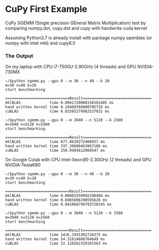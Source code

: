 # CuPy First Example

CuPy SGEMM (Single precision GEneral Matrix Multiplication) test by comparing numpy.dot, cupy.dot and cupy with handwrite cuda kernel

Assuming Python3.7 is already install with package numpy openblas (or numpy with intel mkl) and cupy6.0

### The Output

On my laptop with CPU i7-7500U-2.90GHz (4 threads) and GPU NVIDIA-730MX

```
~/$python sgemm.py --gpu 0 --m 30 --n 40 --k 20
m=30 n=40 k=20
start benchmarking

=============================Result===============================
mklBLAS             time 0.0041728000156581405 ms
hand written kernel time 0.10469760000705719 ms
cuBLAS              time 0.01585279982537031 ms

```

```
~/$python sgemm.py --gpu 0 --m 3840 --n 5120 --k 2560
m=3840 n=5120 k=2560
start benchmarking

=============================Result===============================
mklBLAS             time 677.8629272460937 ms
hand written kernel time 337.38600463867186 ms
cuBLAS              time 150.9483612060547 ms
```

On Google Colab with CPU Intel-Xeon(R)-2.30GHz (2 threads) and GPU NVIDIA-TeslaK80

```
~/$python sgemm.py --gpu 0 --m 30 --n 40 --k 20
m=30 n=40 k=20
start benchmarking

=============================Result===============================
mklBLAS             time 0.00802559992298484 ms
hand written kernel time 0.6085696190595626 ms
cuBLAS              time 0.041068799793720245 ms

```

```
~/$python sgemm.py --gpu 0 --m 3840 --n 5120 --k 2560
m=3840 n=5120 k=2560
start benchmarking

=============================Result===============================
mklBLAS             time 1416.2935302734375 ms
hand written kernel time 54.31614608764649 ms
cuBLAS              time 22.128262329101563 ms
```

